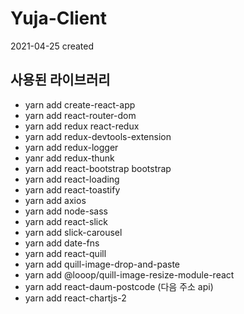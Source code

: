 # Yuja-Client

2021-04-25 created

## 사용된 라이브러리

- yarn add create-react-app
- yarn add react-router-dom
- yarn add redux react-redux
- yarn add redux-devtools-extension
- yarn add redux-logger
- yanr add redux-thunk
- yarn add react-bootstrap bootstrap
- yarn add react-loading
- yarn add react-toastify
- yarn add axios
- yarn add node-sass
- yarn add react-slick
- yarn add slick-carousel
- yarn add date-fns
- yarn add react-quill
- yarn add quill-image-drop-and-paste
- yarn add @looop/quill-image-resize-module-react
- yarn add react-daum-postcode (다음 주소 api)
- yarn add react-chartjs-2
